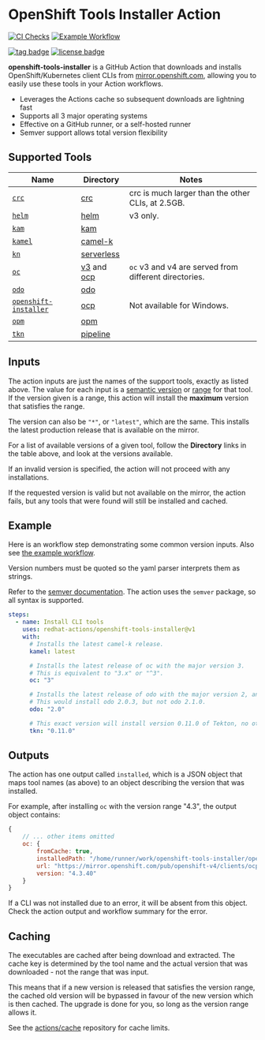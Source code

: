 # OpenShift Tools Installer Action

[![CI Checks](https://github.com/redhat-actions/openshift-tools-installer/workflows/CI%20Checks/badge.svg)](https://github.com/redhat-actions/openshift-tools-installer/actions?query=workflow%3A%22CI+Checks%22)
[![Example Workflow](https://github.com/redhat-actions/openshift-tools-installer/workflows/Example%20Workflow/badge.svg)](https://github.com/redhat-actions/openshift-tools-installer/actions?query=workflow%3A%22Example+Workflow%22)

[![tag badge](https://img.shields.io/github/v/tag/redhat-actions/openshift-tools-installer)](https://github.com/redhat-actions/openshift-tools-installer/tags)
[![license badge](https://img.shields.io/github/license/redhat-actions/openshift-tools-installer)](./LICENSE)

**openshift-tools-installer** is a GitHub Action that downloads and installs OpenShift/Kubernetes client CLIs from [mirror.openshift.com](https://mirror.openshift.com/pub/openshift-v4/clients/), allowing you to easily use these tools in your Action workflows.

- Leverages the Actions cache so subsequent downloads are lightning fast
- Supports all 3 major operating systems
- Effective on a GitHub runner, or a self-hosted runner
- Semver support allows total version flexibility

## Supported Tools

| Name | Directory | Notes |
| -------- | --------- | ----- |
| [`crc`](https://github.com/code-ready/crc)     | [crc](https://mirror.openshift.com/pub/openshift-v4/x86_64/clients/crc/) | crc is much larger than the other CLIs, at 2.5GB.
| [`helm`](https://github.com/helm/helm)  | [helm](https://mirror.openshift.com/pub/openshift-v4/x86_64/clients/helm) | v3 only.
| [`kam`](https://github.com/redhat-developer/kam) | [kam](https://mirror.openshift.com/pub/openshift-v4/clients/kam/) |
| [`kamel`](https://github.com/apache/camel-k)   | [camel-k](https://mirror.openshift.com/pub/openshift-v4/x86_64/clients/camel-k) |
| [`kn`](https://github.com/knative/client)| [serverless](https://mirror.openshift.com/pub/openshift-v4/x86_64/clients/serverless) |
| [`oc`](https://github.com/openshift/oc) | [v3](https://mirror.openshift.com/pub/openshift-v3/clients/) and [ocp](https://mirror.openshift.com/pub/openshift-v4/x86_64/clients/ocp/) | `oc` v3 and v4 are served from different directories.
| [`odo`](https://github.com/openshift/odo) | [odo](https://mirror.openshift.com/pub/openshift-v4/x86_64/clients/odo/) |
| [`openshift-installer`](https://github.com/openshift/installer) | [ocp](https://mirror.openshift.com/pub/openshift-v4/x86_64/clients/ocp/) | Not available for Windows.
| [`opm`](https://docs.openshift.com/container-platform/4.6/cli_reference/opm-cli.html)     | [opm](https://mirror.openshift.com/pub/openshift-v4/x86_64/clients/ocp/) |
| [`tkn`](https://github.com/tektoncd/cli) | [pipeline](https://mirror.openshift.com/pub/openshift-v4/x86_64/clients/pipeline) |

## Inputs

The action inputs are just the names of the support tools, exactly as listed above. The value for each input is a [semantic version](https://docs.npmjs.com/cli/v6/using-npm/semver#versions) or [range](https://docs.npmjs.com/cli/v6/using-npm/semver#ranges) for that tool. If the version given is a range, this action will install the **maximum** version that satisfies the range.

The version can also be `"*"`, or `"latest"`, which are the same. This installs the latest production release that is available on the mirror.

For a list of available versions of a given tool, follow the **Directory** links in the table above, and look at the versions available.

If an invalid version is specified, the action will not proceed with any installations.

If the requested version is valid but not available on the mirror, the action fails, but any tools that were found will still be installed and cached.

## Example

Here is an workflow step demonstrating some common version inputs. Also see [the example workflow](./.github/workflows/example.yml).

Version numbers must be quoted so the yaml parser interprets them as strings.

Refer to the [semver documentation](https://docs.npmjs.com/cli/v6/using-npm/semver#versions). The action uses the `semver` package, so all syntax is supported.

```yaml
steps:
  - name: Install CLI tools
    uses: redhat-actions/openshift-tools-installer@v1
    with:
      # Installs the latest camel-k release.
      kamel: latest

      # Installs the latest release of oc with the major version 3.
      # This is equivalent to "3.x" or "^3".
      oc: "3"

      # Installs the latest release of odo with the major version 2, and the minor version 0.
      # This would install odo 2.0.3, but not odo 2.1.0.
      odo: "2.0"

      # This exact version will install version 0.11.0 of Tekton, no other version.
      tkn: "0.11.0"
```

## Outputs
The action has one output called `installed`, which is a JSON object that maps tool names (as above) to an object describing the version that was installed.

For example, after installing `oc` with the version range "4.3", the output object contains:
```js
{
    // ... other items omitted
    oc: {
        fromCache: true,
        installedPath: "/home/runner/work/openshift-tools-installer/openshift-tools-installer/openshift-bin/oc",
        url: "https://mirror.openshift.com/pub/openshift-v4/clients/ocp/4.3.40/openshift-client-linux-4.3.40.tar.gz",
        version: "4.3.40"
    }
}
```

If a CLI was not installed due to an error, it will be absent from this object. Check the action output and workflow summary for the error.

## Caching
The executables are cached after being download and extracted. The cache key is determined by the tool name and the actual version that was downloaded - not the range that was input.

This means that if a new version is released that satisfies the version range, the cached old version will be bypassed in favour of the new version which is then cached. The upgrade is done for you, so long as the version range allows it.

See the [actions/cache](https://github.com/actions/cache) repository for cache limits.
